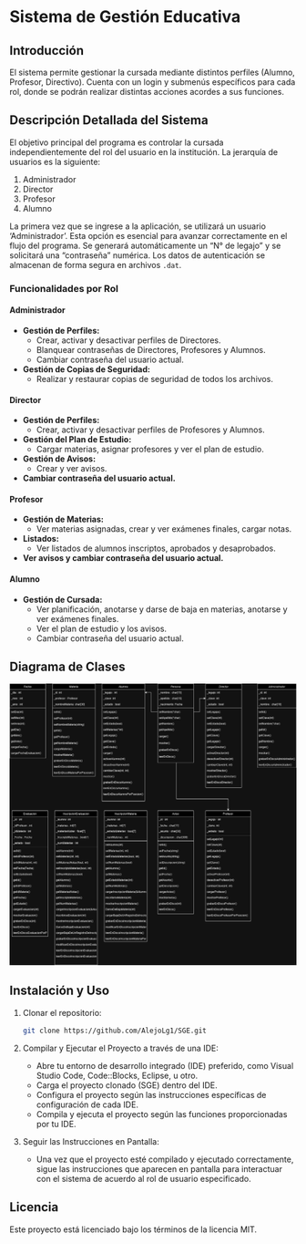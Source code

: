 # Sistema de Gestión Educativa

## Introducción
El sistema permite gestionar la cursada mediante distintos perfiles (Alumno, Profesor, Directivo). Cuenta con un login y submenús específicos para cada rol, donde se podrán realizar distintas acciones acordes a sus funciones.

## Descripción Detallada del Sistema
El objetivo principal del programa es controlar la cursada independientemente del rol del usuario en la institución. La jerarquía de usuarios es la siguiente:

1. Administrador
2. Director
3. Profesor
4. Alumno

La primera vez que se ingrese a la aplicación, se utilizará un usuario ‘Administrador’. Esta opción es esencial para avanzar correctamente en el flujo del programa. Se generará automáticamente un “N° de legajo” y se solicitará una “contraseña” numérica. Los datos de autenticación se almacenan de forma segura en archivos `.dat`.

### Funcionalidades por Rol

#### Administrador
- **Gestión de Perfiles:**
  - Crear, activar y desactivar perfiles de Directores.
  - Blanquear contraseñas de Directores, Profesores y Alumnos.
  - Cambiar contraseña del usuario actual.
- **Gestión de Copias de Seguridad:**
  - Realizar y restaurar copias de seguridad de todos los archivos.

#### Director
- **Gestión de Perfiles:**
  - Crear, activar y desactivar perfiles de Profesores y Alumnos.
- **Gestión del Plan de Estudio:**
  - Cargar materias, asignar profesores y ver el plan de estudio.
- **Gestión de Avisos:**
  - Crear y ver avisos.
- **Cambiar contraseña del usuario actual.**

#### Profesor
- **Gestión de Materias:**
  - Ver materias asignadas, crear y ver exámenes finales, cargar notas.
- **Listados:**
  - Ver listados de alumnos inscriptos, aprobados y desaprobados.
- **Ver avisos y cambiar contraseña del usuario actual.**

#### Alumno
- **Gestión de Cursada:**
  - Ver planificación, anotarse y darse de baja en materias, anotarse y ver exámenes finales.
  - Ver el plan de estudio y los avisos.
  - Cambiar contraseña del usuario actual.

## Diagrama de Clases
![Diagrama de Clases](sistema_gestion/images/diagrama.png)

## Instalación y Uso
1. Clonar el repositorio:
    ```bash
    git clone https://github.com/AlejoLg1/SGE.git
    ```
2. Compilar y Ejecutar el Proyecto a través de una IDE:
    
    - Abre tu entorno de desarrollo integrado (IDE) preferido, como Visual Studio Code, Code::Blocks, Eclipse, u otro.
    - Carga el proyecto clonado (SGE) dentro del IDE.
    - Configura el proyecto según las instrucciones específicas de configuración de cada IDE.
    - Compila y ejecuta el proyecto según las funciones proporcionadas por tu IDE.
      
3. Seguir las Instrucciones en Pantalla:
    - Una vez que el proyecto esté compilado y ejecutado correctamente, sigue las instrucciones que aparecen en pantalla para interactuar con el sistema de acuerdo al rol de usuario especificado.

## Licencia
Este proyecto está licenciado bajo los términos de la licencia MIT.


